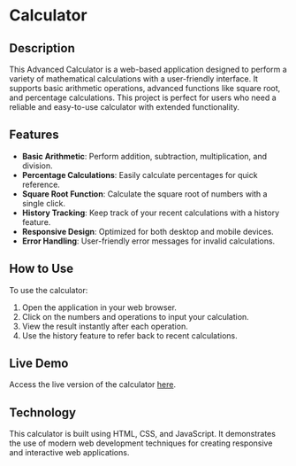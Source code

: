 # Calculator

## Description
This Advanced Calculator is a web-based application designed to perform a variety of mathematical calculations with a user-friendly interface. It supports basic arithmetic operations, advanced functions like square root, and percentage calculations. This project is perfect for users who need a reliable and easy-to-use calculator with extended functionality.

## Features
- **Basic Arithmetic**: Perform addition, subtraction, multiplication, and division.
- **Percentage Calculations**: Easily calculate percentages for quick reference.
- **Square Root Function**: Calculate the square root of numbers with a single click.
- **History Tracking**: Keep track of your recent calculations with a history feature.
- **Responsive Design**: Optimized for both desktop and mobile devices.
- **Error Handling**: User-friendly error messages for invalid calculations.

## How to Use
To use the calculator:
1. Open the application in your web browser.
2. Click on the numbers and operations to input your calculation.
3. View the result instantly after each operation.
4. Use the history feature to refer back to recent calculations.

## Live Demo
Access the live version of the calculator [here](https://moulik07.github.io/Calculator/).


## Technology
This calculator is built using HTML, CSS, and JavaScript. It demonstrates the use of modern web development techniques for creating responsive and interactive web applications. 
